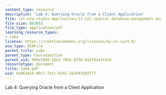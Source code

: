 ```yaml
---
content_type: resource
description: 'Lab 4: Querying Oracle from a Client Application'
file: /ol-ocw-studio-app/courses/11-521-spatial-database-management-and-advanced-geographic-information-systems-spring-2003/0a06361b08c77bfc02412624435b5f77_lab4.pdf
file_size: 863053
file_type: application/pdf
learning_resource_types:
- Labs
license: https://creativecommons.org/licenses/by-nc-sa/4.0/
ocw_type: OCWFile
parent_title: Labs
parent_type: CourseSection
parent_uid: 994e78d4-2de2-705e-8738-0a3f4daf4319
resourcetype: Document
title: lab4.pdf
uid: 0a06361b-08c7-7bfc-0241-2624435b5f77
---
```

Lab 4: Querying Oracle from a Client Application